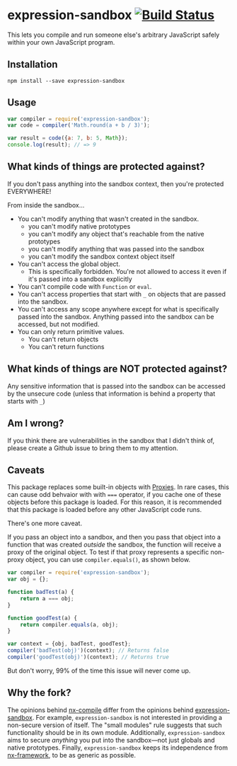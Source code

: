 # expression-sandbox [![Build Status](https://travis-ci.org/JoshuaWise/expression-sandbox.svg?branch=master)](https://travis-ci.org/JoshuaWise/expression-sandbox)
This lets you compile and run someone else's arbitrary JavaScript safely within your own JavaScript program.

## Installation
```
npm install --save expression-sandbox
```

## Usage
```js
var compiler = require('expression-sandbox');
var code = compiler('Math.round(a + b / 3)');

var result = code({a: 7, b: 5, Math});
console.log(result); // => 9
```

## What kinds of things are protected against?
If you don't pass anything into the sandbox context, then you're protected EVERYWHERE!

From inside the sandbox...
* You can't modify anything that wasn't created in the sandbox.
	* you can't modify native prototypes
	* you can't modify any object that's reachable from the native prototypes
	* you can't modify anything that was passed into the sandbox
	* you can't modify the sandbox context object itself
* You can't access the global object.
	* This is specifically forbidden. You're not allowed to access it even if it's passed into a sandbox explicitly
* You can't compile code with `Function` or `eval`.
* You can't access properties that start with `_` on objects that are passed into the sandbox.
* You can't access any scope anywhere except for what is specifically passed into the sandbox. Anything passed into the sandbox can be accessed, but not modified.
* You can only return primitive values.
	* You can't return objects
	* You can't return functions

## What kinds of things are NOT protected against?

Any sensitive information that is passed into the sandbox can be accessed by the unsecure code (unless that information is behind a property that starts with `_`)

## Am I wrong?

If you think there are vulnerabilities in the sandbox that I didn't think of, please create a Github issue to bring them to my attention.

## Caveats

This package replaces some built-in objects with [Proxies](https://developer.mozilla.org/en-US/docs/Web/JavaScript/Reference/Global_Objects/Proxy). In rare cases, this can cause odd behvaior with with `===` operator, if you cache one of these objects before this package is loaded. For this reason, it is recommended that this package is loaded before any other JavaScript code runs.

There's one more caveat.

If you pass an object into a sandbox, and then you pass that object into a function that was created *outside* the sandbox, the function will receive a proxy of the original object. To test if that proxy represents a specific non-proxy object, you can use `compiler.equals()`, as shown below.

```js
var compiler = require('expression-sandbox');
var obj = {};

function badTest(a) {
	return a === obj;
}

function goodTest(a) {
	return compiler.equals(a, obj);
}

var context = {obj, badTest, goodTest};
compiler('badTest(obj)')(context); // Returns false
compiler('goodTest(obj)')(context); // Returns true
```

But don't worry, 99% of the time this issue will never come up.

## Why the fork?

The opinions behind [nx-compile](https://github.com/RisingStack/nx-compile) differ from the opinions behind [expression-sandbox](https://github.com/JoshuaWise/expression-sandbox). For example, `expression-sandbox` is not interested in providing a non-secure version of itself. The "small modules" rule suggests that such functionality should be in its own module. Additionally, `expression-sandbox` aims to secure *anything* you put into the sandbox—not just globals and native prototypes. Finally, `expression-sandbox` keeps its independence from [nx-framework](https://github.com/RisingStack/nx-framework), to be as generic as possible.

